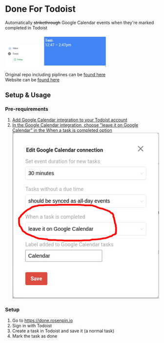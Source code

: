 # Done For Todoist
Automatically ~~strikethrough~~ Google Calendar events when they're marked completed in Todoist

![example](ART/example-todoist.png)
![example](ART/example.png)

Original repo including piplines can be [found here](https://gitlab.com/rosenpin/done-for-todoist)  
Website can be [found here](https://done.rosenpin.io)  

## Setup & Usage
### Pre-requirements
1. [Add Google Calendar integration to your Todoist account](https://get.todoist.help/hc/en-us/articles/115003128085-Use-Google-Calendar-with-Todoist)
2. [In the Google Calendar integration, choose "leave it on Google Calendar" in the When a task is completed option](https://todoist.com/prefs/integrations)
![](ART/calendar-option.png)

### Setup
1. Go to https://done.rosenpin.io
2. Sign in with Todoist
3. Create a task in Todoist and save it (a normal task)
4. Mark the task as done
